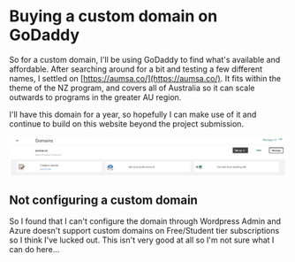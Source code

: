 # Buying a custom domain on GoDaddy

So for a custom domain, I'll be using GoDaddy to find what's available and affordable. After searching around for a bit and testing a few different names, I settled on [https://aumsa.co/](https://aumsa.co/). It fits within the theme of the NZ program, and covers all of Australia so it can scale outwards to programs in the greater AU region.

I'll have this domain for a year, so hopefully I can make use of it and continue to build on this website beyond the project submission.

![GoDaddy purchased domains](../../../.gitbook/assets/image%20%28126%29.png)

## Not configuring a custom domain

So I found that I can't configure the domain through Wordpress Admin and Azure doesn't support custom domains on Free/Student tier subscriptions so I think I've lucked out. This isn't very good at all so I'm not sure what I can do here...

